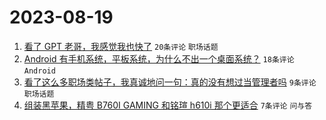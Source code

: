 # 2023-08-19

1. [看了 GPT 老哥，我感觉我也快了](https://www.v2ex.com/t/966590) `20条评论` `职场话题`
1. [Android 有手机系统，平板系统，为什么不出一个桌面系统？](https://www.v2ex.com/t/966593) `18条评论` `Android`
1. [看了这么多职场类帖子，我真诚地问一句：真的没有想过当管理者吗](https://www.v2ex.com/t/966589) `9条评论` `职场话题`
1. [组装黑苹果，精粤 B760I GAMING 和铭瑄 h610i 那个更适合](https://www.v2ex.com/t/966588) `7条评论` `问与答`
